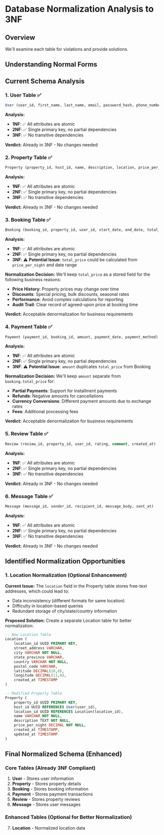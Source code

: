 # Database Normalization Analysis to 3NF

## Overview
We'll examine each table for violations and provide solutions.

## Understanding Normal Forms


## Current Schema Analysis

### 1. User Table ✅
```sql
User (user_id, first_name, last_name, email, password_hash, phone_number, role, created_at)
```

**Analysis:**
- **1NF**: ✅ All attributes are atomic
- **2NF**: ✅ Single primary key, no partial dependencies
- **3NF**: ✅ No transitive dependencies

**Verdict:** Already in 3NF - No changes needed

### 2. Property Table ✅
```sql
Property (property_id, host_id, name, description, location, price_per_night, created_at, updated_at)
```

**Analysis:**
- **1NF**: ✅ All attributes are atomic
- **2NF**: ✅ Single primary key, no partial dependencies
- **3NF**: ✅ No transitive dependencies

**Verdict:** Already in 3NF - No changes needed

### 3. Booking Table ✅
```sql
Booking (booking_id, property_id, user_id, start_date, end_date, total_price, status, created_at)
```

**Analysis:**
- **1NF**: ✅ All attributes are atomic
- **2NF**: ✅ Single primary key, no partial dependencies
- **3NF**: ⚠️ **Potential Issue**: `total_price` could be calculated from `price_per_night` and date range

**Normalization Decision:**
We'll keep `total_price` as a stored field for the following business reasons:
- **Price History**: Property prices may change over time
- **Discounts**: Special pricing, bulk discounts, seasonal rates
- **Performance**: Avoid complex calculations for reporting
- **Audit Trail**: Clear record of agreed-upon price at booking time

**Verdict:** Acceptable denormalization for business requirements

### 4. Payment Table ✅
```sql
Payment (payment_id, booking_id, amount, payment_date, payment_method)
```

**Analysis:**
- **1NF**: ✅ All attributes are atomic
- **2NF**: ✅ Single primary key, no partial dependencies
- **3NF**: ⚠️ **Potential Issue**: `amount` duplicates `total_price` from Booking

**Normalization Decision:**
We'll keep `amount` separate from `booking.total_price` for:
- **Partial Payments**: Support for installment payments
- **Refunds**: Negative amounts for cancellations
- **Currency Conversions**: Different payment amounts due to exchange rates
- **Fees**: Additional processing fees

**Verdict:** Acceptable denormalization for business requirements

### 5. Review Table ✅
```sql
Review (review_id, property_id, user_id, rating, comment, created_at)
```

**Analysis:**
- **1NF**: ✅ All attributes are atomic
- **2NF**: ✅ Single primary key, no partial dependencies
- **3NF**: ✅ No transitive dependencies

**Verdict:** Already in 3NF - No changes needed

### 6. Message Table ✅
```sql
Message (message_id, sender_id, recipient_id, message_body, sent_at)
```

**Analysis:**
- **1NF**: ✅ All attributes are atomic
- **2NF**: ✅ Single primary key, no partial dependencies
- **3NF**: ✅ No transitive dependencies

**Verdict:** Already in 3NF - No changes needed

## Identified Normalization Opportunities

### 1. Location Normalization (Optional Enhancement)

**Current Issue:**
The `location` field in the Property table stores free-text addresses, which could lead to:
- Data inconsistency (different formats for same location)
- Difficulty in location-based queries
- Redundant storage of city/state/country information

**Proposed Solution:**
Create a separate Location table for better normalization:

```sql
-- New Location Table
Location (
    location_id UUID PRIMARY KEY,
    street_address VARCHAR,
    city VARCHAR NOT NULL,
    state_province VARCHAR,
    country VARCHAR NOT NULL,
    postal_code VARCHAR,
    latitude DECIMAL(10,8),
    longitude DECIMAL(11,8),
    created_at TIMESTAMP
)

-- Modified Property Table
Property (
    property_id UUID PRIMARY KEY,
    host_id UUID REFERENCES User(user_id),
    location_id UUID REFERENCES Location(location_id),
    name VARCHAR NOT NULL,
    description TEXT NOT NULL,
    price_per_night DECIMAL NOT NULL,
    created_at TIMESTAMP,
    updated_at TIMESTAMP
)
```

## Final Normalized Schema (Enhanced)

### Core Tables (Already 3NF Compliant)
1. **User** - Stores user information
2. **Property** - Stores property details
3. **Booking** - Stores booking information
4. **Payment** - Stores payment transactions
5. **Review** - Stores property reviews
6. **Message** - Stores user messages

### Enhanced Tables (Optional for Better Normalization)
7. **Location** - Normalized location data